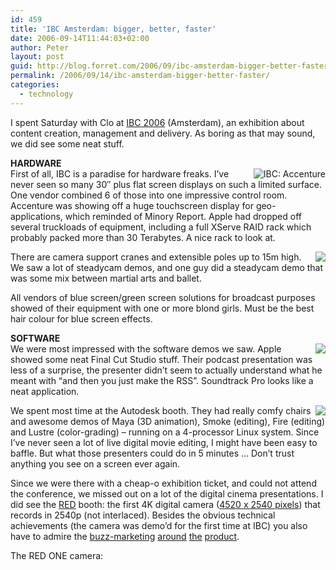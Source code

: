 ```yaml
---
id: 459
title: 'IBC Amsterdam: bigger, better, faster'
date: 2006-09-14T11:44:03+02:00
author: Peter
layout: post
guid: http://blog.forret.com/2006/09/ibc-amsterdam-bigger-better-faster/
permalink: /2006/09/14/ibc-amsterdam-bigger-better-faster/
categories:
  - technology
---
```

I spent Saturday with Clo at [IBC 2006](http://www.ibc.org) (Amsterdam), an exhibition about content creation, management and delivery. As boring as that may sound, we did see some neat stuff. 

**HARDWARE**  
[<img style="float: right" src="http://static.flickr.com/92/240247494_72843fafae_m.jpg" alt="IBC: Accenture" />](http://www.flickr.com/photos/pforret/240247494)First of all, IBC is a paradise for hardware freaks. I&#8217;ve never seen so many 30&#8243; plus flat screen displays on such a limited surface. One vendor combined 6 of those into one impressive control room. Accenture was showing off a huge touchscreen display for geo-applications, which reminded of Minory Report. Apple had dropped off several truckloads of equipment, including a full XServe RAID rack which probably packed more than 30 Terabytes. A nice rack to look at.

[<img src="http://static.flickr.com/83/240247504_94d1401aa9_m.jpg" style="float: right" border="0" />](http://flickr.com/photos/37855527@N00/240247504 "IBC: Steadycam demo")There are camera support cranes and extensible poles up to 15m high. We saw a lot of steadycam demos, and one guy did a steadycam demo that was some mix between martial arts and ballet. 

All vendors of blue screen/green screen solutions for broadcast purposes showed of their equipment with one or more blond girls. Must be the best hair colour for blue screen effects.  
<!--more-->

  
**SOFTWARE**  
[<img src="http://static.flickr.com/97/240244493_08fe854aff_m.jpg" style="float: right" border="0" />](http://flickr.com/photos/37855527@N00/240244493 "IBC: Podcast speech @ Apple")We were most impressed with the software demos we saw. Apple showed some neat Final Cut Studio stuff. Their podcast presentation was less of a surprise, the presenter didn&#8217;t seem to actually understand what he meant with &#8220;and then you just make the RSS&#8221;. Soundtrack Pro looks like a neat application.

[<img src="http://static.flickr.com/93/240244351_7f7447e80c_m.jpg" style="float: right" border="0" />](http://flickr.com/photos/37855527@N00/240244351 "09092006.jpg")We spent most time at the Autodesk booth. They had really comfy chairs and awesome demos of Maya (3D animation), Smoke (editing), Fire (editing) and Lustre (color-grading) &#8211; running on a 4-processor Linux system. Since I&#8217;ve never seen a lot of live digital movie editing, I might have been easy to baffle. But what those presenters could do in 5 minutes &#8230; Don&#8217;t trust anything you see on a screen ever again.

Since we were there with a cheap-o exhibition ticket, and could not attend the conference, we missed out on a lot of the digital cinema presentations. I did see the [RED](http://www.red.com) booth: the first 4K digital camera ([4520 x 2540 pixels](http://web.forret.com/tools/megapixel.asp?width=4520&height=2540&title=RED+ONE+camera)) that records in 2540p (not interlaced). Besides the obvious technical achievements (the camera was demo&#8217;d for the first time at IBC) you also have to admire the [buzz-marketing](http://www.dvguru.com/2006/09/11/ibc-red-galore/) [around](http://www.hdforindies.com/2006/09/notes-on-reds-4k-projected-footage-at.html) [the](http://www.freshdv.com/2006/09/red-digital-cinema-screens-4k-footage.html) [product](http://crunchgear.com/2006/09/08/seeing-red-ultra-high-def/).

The RED ONE camera: